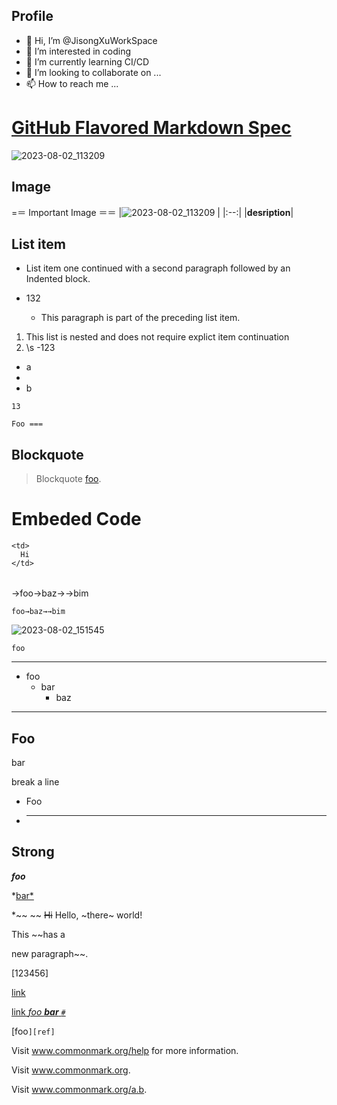 <h2>Profile</h2>

- 👋 Hi, I’m @JisongXuWorkSpace
- 👀 I’m interested in coding  
- 🌱 I’m currently learning CI/CD 
- 💞️ I’m looking to collaborate on ...
- 📫 How to reach me ...


# [GitHub Flavored Markdown Spec](https://github.github.com/gfm/#inline-link "GitHub Flavored Markdown Spec")

<!---
JisongXuWorkSpace/JisongXuWorkSpace is a ✨ special ✨ repository because its `README.md` (this file) appears on your GitHub profile.
You can click the Preview link to take a look at your changes.
--->


![2023-08-02_113209](https://github.com/JisongXuWorkSpace/JisongXuWorkSpace/assets/125253933/8718d9b2-0e7b-473b-9c23-f487785cf205)

## Image

=＝ Important Image ＝＝
|![2023-08-02_113209](https://github.com/JisongXuWorkSpace/JisongXuWorkSpace/assets/125253933/8718d9b2-0e7b-473b-9c23-f487785cf205) |
|:--:|
|<b>desription</b>|

## List item

+ List item one continued with a second paragraph followed by an
Indented block.

+ 132
  - This paragraph is part of the preceding list item.

1. This list is nested and does not require explict item continuation
2. \s
   -123

* a
*
* b


`13`

`Foo
===`

## Blockquote

> Blockquote [foo].
>
> [foo]: /url




# Embeded Code

<table>

  <tr>

    <td>
      Hi
    </td>

  </tr>

</table>
→foo→baz→→bim
<pre><code>foo→baz→→bim
</code></pre>


![2023-08-02_151545](https://github.com/JisongXuWorkSpace/JisongXuWorkSpace/assets/125253933/4c01804a-f783-4c6b-b35e-806992b90cc8)

    foo
----

<ul>
<li>foo
<ul>
<li>bar
<ul>
<li>baz</li>


</ul>
</li>
</ul>
</li>
</ul>

<hr />
<h2>Foo</h2>
<p>bar</p>

break a line 

<ul>
<li>Foo</li>
<li>
<hr />
</li>
</ul>

## Strong
***foo***

*[bar*](/url)

*~~ ~~
~~Hi~~ Hello, ~there~ world!

This ~~has a

new paragraph~~.

[123456]

[link](/uri "title")

[link *foo **bar** `#`*][ref]

[ref]: /uri

[foo`][ref]`

Visit www.commonmark.org/help for more information.


Visit www.commonmark.org.

Visit www.commonmark.org/a.b.

